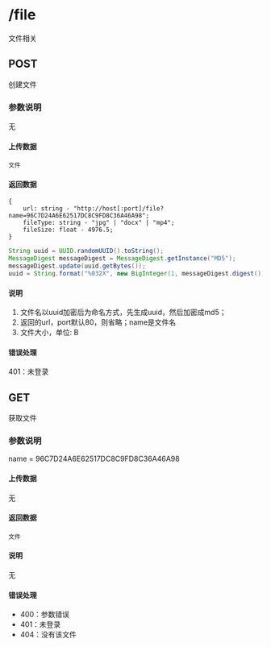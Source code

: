 # /file
文件相关
## POST
创建文件
### 参数说明
无
#### 上传数据
```
文件
```
#### 返回数据
```
{
    url: string - "http://host[:port]/file?name=96C7D24A6E62517DC8C9FD8C36A46A98";
    fileType: string - "jpg" | "docx" | "mp4";
    fileSize: float - 4976.5;
}
```
```java
String uuid = UUID.randomUUID().toString();
MessageDigest messageDigest = MessageDigest.getInstance("MD5");
messageDigest.update(uuid.getBytes());
uuid = String.format("%032X", new BigInteger(1, messageDigest.digest()));
```
#### 说明
1. 文件名以uuid加密后为命名方式，先生成uuid，然后加密成md5；
2. 返回的url，port默认80，则省略；name是文件名
3. 文件大小，单位: B

#### 错误处理
401：未登录

## GET
获取文件
### 参数说明
name = 96C7D24A6E62517DC8C9FD8C36A46A98
#### 上传数据
无
#### 返回数据
```
文件
```
#### 说明
无
#### 错误处理
* 400：参数错误
* 401：未登录
* 404：没有该文件 
